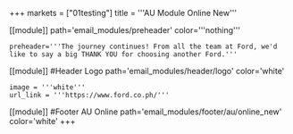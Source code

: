 +++
markets = ["01testing"]
title = '''AU Module Online New'''

[[module]]
path='email_modules/preheader'
color='''nothing'''

	preheader='''The journey continues! From all the team at Ford, we'd like to say a big THANK YOU for choosing another Ford.'''

[[module]] #Header Logo
path='email_modules/header/logo'
color='white'

	image = '''white'''
	url_link = '''https://www.ford.co.ph/'''

[[module]] #Footer AU Online
path='email_modules/footer/au/online_new'
color='white'
+++
